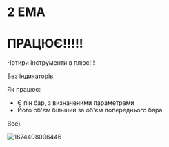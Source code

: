 
# 2 EMA
# ПРАЦЮЄ!!!!!

Чотири інструменти в плюс!!!

Без індикаторів.

Як працює:
- Є пін бар, з визначеними параметрами
- Його об'єм більший за об'єм попереднього бара

Все)

![1674408096446](https://user-images.githubusercontent.com/108072766/213930246-04147dbe-ae28-4efe-a22e-cb65485a4ee0.jpg)
